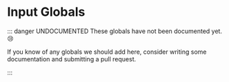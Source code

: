 # Input Globals

::: danger UNDOCUMENTED
These globals have not been documented yet. :cry:

<p>If you know of any globals we should add here, consider writing some documentation and submitting a pull request.</p>
:::
